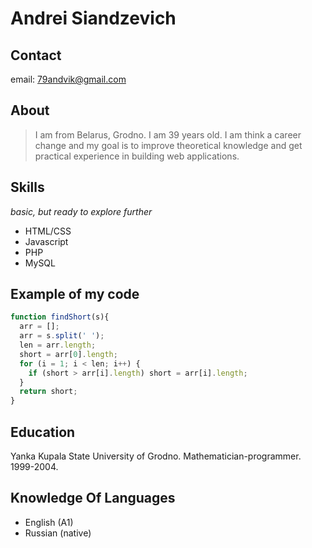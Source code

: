 # Andrei Siandzevich

## Contact

email: 79andvik@gmail.com

## About

>I am from Belarus, Grodno. I am 39 years old. I am think a career change and my goal is to improve theoretical knowledge and get practical experience in building web applications. 

## Skills
*basic, but ready to explore further*

* HTML/CSS 
* Javascript
* PHP
* MySQL

## Example of my code

```javascript
function findShort(s){
  arr = [];
  arr = s.split(' ');
  len = arr.length;
  short = arr[0].length;
  for (i = 1; i < len; i++) {
    if (short > arr[i].length) short = arr[i].length;
  }
  return short;
}
```

## Education

Yanka Kupala State University of Grodno. Mathematician-programmer. 1999-2004.

## Knowledge Of Languages

* English (A1)
* Russian (native)
